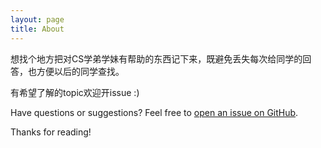 ```yaml
---
layout: page
title: About
---
```


想找个地方把对CS学弟学妹有帮助的东西记下来，既避免丢失每次给同学的回答，也方便以后的同学查找。

有希望了解的topic欢迎开issue :)

Have questions or suggestions? Feel free to [open an issue on GitHub](https://github.com/Merle-Zhang/bristol-survival-handbook/issues/new).

Thanks for reading!
